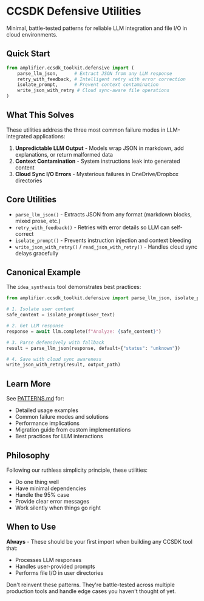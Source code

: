 # CCSDK Defensive Utilities

Minimal, battle-tested patterns for reliable LLM integration and file I/O in cloud environments.

## Quick Start

```python
from amplifier.ccsdk_toolkit.defensive import (
    parse_llm_json,      # Extract JSON from any LLM response
    retry_with_feedback, # Intelligent retry with error correction
    isolate_prompt,      # Prevent context contamination
    write_json_with_retry # Cloud sync-aware file operations
)
```

## What This Solves

These utilities address the three most common failure modes in LLM-integrated applications:

1. **Unpredictable LLM Output** - Models wrap JSON in markdown, add explanations, or return malformed data
2. **Context Contamination** - System instructions leak into generated content
3. **Cloud Sync I/O Errors** - Mysterious failures in OneDrive/Dropbox directories

## Core Utilities

- `parse_llm_json()` - Extracts JSON from any format (markdown blocks, mixed prose, etc.)
- `retry_with_feedback()` - Retries with error details so LLM can self-correct
- `isolate_prompt()` - Prevents instruction injection and context bleeding
- `write_json_with_retry()` / `read_json_with_retry()` - Handles cloud sync delays gracefully

## Canonical Example

The `idea_synthesis` tool demonstrates best practices:

```python
from amplifier.ccsdk_toolkit.defensive import parse_llm_json, isolate_prompt

# 1. Isolate user content
safe_content = isolate_prompt(user_text)

# 2. Get LLM response
response = await llm.complete(f"Analyze: {safe_content}")

# 3. Parse defensively with fallback
result = parse_llm_json(response, default={"status": "unknown"})

# 4. Save with cloud sync awareness
write_json_with_retry(result, output_path)
```

## Learn More

See [PATTERNS.md](./PATTERNS.md) for:
- Detailed usage examples
- Common failure modes and solutions
- Performance implications
- Migration guide from custom implementations
- Best practices for LLM interactions

## Philosophy

Following our ruthless simplicity principle, these utilities:
- Do one thing well
- Have minimal dependencies
- Handle the 95% case
- Provide clear error messages
- Work silently when things go right

## When to Use

**Always** - These should be your first import when building any CCSDK tool that:
- Processes LLM responses
- Handles user-provided prompts
- Performs file I/O in user directories

Don't reinvent these patterns. They're battle-tested across multiple production tools and handle edge cases you haven't thought of yet.